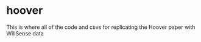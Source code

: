 # hoover
This is where all of the code and csvs for replicating the Hoover paper with WillSense data
